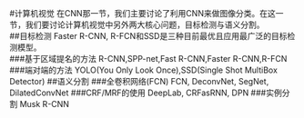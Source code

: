 #计算机视觉
在CNN那一节，我们主要讨论了利用CNN来做图像分类。在这一节，我们要讨论计算机视觉中另外两大核心问题，目标检测与语义分割。  
##目标检测
Faster R-CNN, R-FCN和SSD是三种目前最优且应用最广泛的目标检测模型。  
###基于区域提名的方法
R-CNN,SPP-net,Fast R-CNN,Faster R-CNN,R-FCN 
###端对端的方法
YOLO(You Only Look Once),SSD(Single Shot MultiBox Detector)
##语义分割
###全卷积网络(FCN)
FCN, DeconvNet, SegNet, DilatedConvNet
###CRF/MRF的使用
DeepLab, CRFasRNN, DPN
###实例分割
Musk R-CNN